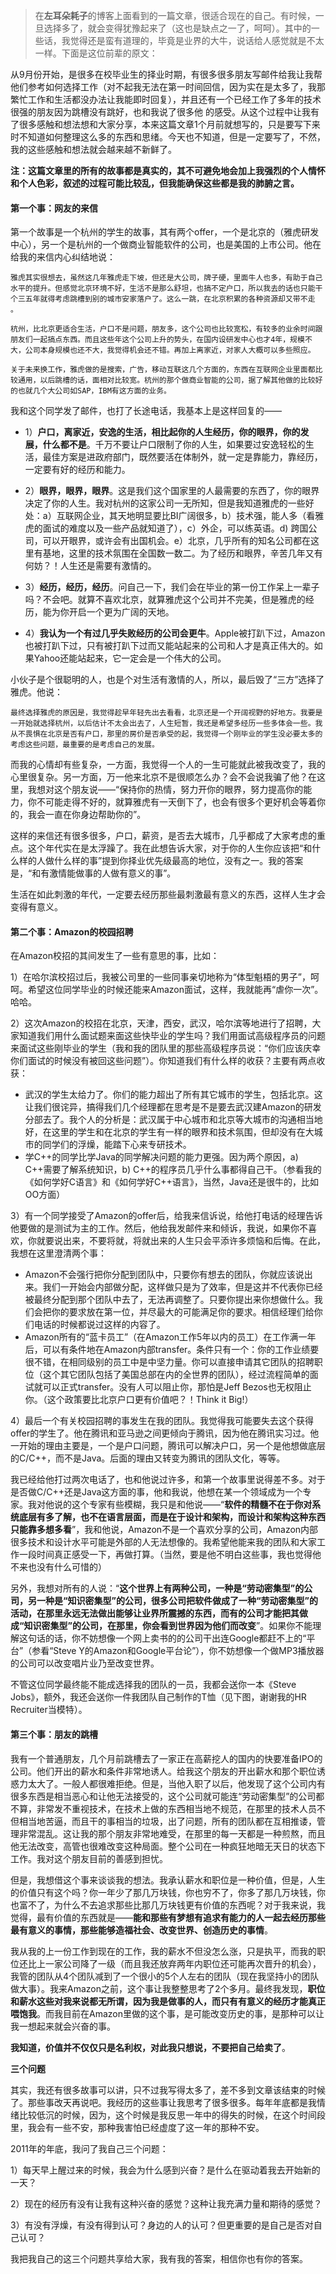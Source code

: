 > 在**左耳朵耗子**的博客上面看到的一篇文章，很适合现在的自己。有时候，一旦选择多了，就会变得犹豫起来了（这也是缺点之一了，呵呵）。其中的一些话，我觉得还是蛮有道理的，毕竟是业界的大牛，说话给人感觉就是不太一样。下面是这位前辈的原文：

从9月份开始，是很多在校毕业生的择业时期，有很多很多朋友写邮件给我让我帮他们参考如何选择工作（对不起我无法在第一时间回信，因为实在是太多了，我那繁忙工作和生活都没办法让我能即时回复），并且还有一个已经工作了多年的技术很强的朋友因为跳槽没有跳好，也和我说了很多他 的感受。从这个过程中让我有了很多感触和想法想和大家分享，本来这篇文章1个月前就想写的，只是要写下来时不知道如何整理这么多的东西和思绪。今天也不知道，但是一定要写了，不然，我的这些感触和想法就会越来越不新鲜了。

**注：这篇文章里的所有的故事都是真实的，其不可避免地会加上我强烈的个人情怀和个人色彩，叙述的过程可能比较乱，但我能确保这些都是我的肺腑之言。**

#### 第一个事：网友的来信 ####

第一个故事是一个杭州的学生的故事，其有两个offer，一个是北京的（雅虎研发中心），另一个是杭州的一个做商业智能软件的公司，也是美国的上市公司。他在给我的来信内心纠结地说：

	雅虎其实很想去，虽然这几年雅虎走下坡，但还是大公司，牌子硬，里面牛人也多，有助于自己水平的提升。但感觉北京环境不好，生活不是那么舒坦，也搞不定户口，所以我去的话也只能干个三五年就得考虑跳槽到别的城市安家落户了。这么一跳，在北京积累的各种资源却又带不走 。
	
	杭州，比北京更适合生活，户口不是问题，朋友多，这个公司也比较宽松，有较多的业余时间跟朋友们一起搞点东西。而且这些年这个公司上升的势头，在国内设研发中心也才4年，规模不大，公司本身规模也还不大，我觉得机会还不错。再加上离家近，对家人大概可以多些照应。
	
	关于未来换工作，雅虎做的是搜索，广告，移动互联这几个方面的，东西在互联网企业里面都比较通用，以后跳槽的话，面相对比较宽。杭州的那个做商业智能的公司，据了解其他做的比较好的也就几个大公司如SAP，IBM有这方面的业务。

我和这个同学发了邮件，也打了长途电话，我基本上是这样回复的——


- 1）**户口，离家近，安逸的生活，相比起你的人生经历，你的眼界，你的发展，什么都不是**。千万不要让户口限制了你的人生，如果要过安逸轻松的生活，最佳方案是进政府部门，既然要活在体制外，就一定是靠能力，靠经历，一定要有好的经历和能力。

- 2）**眼界，眼界，眼界**。这是我们这个国家里的人最需要的东西了，你的眼界决定了你的人生。我对杭州的这家公司一无所知，但是我知道雅虎的一些好处：a）互联网企业，其天地明显要比BI广阔很多，b）技术强，能人多（看雅虎的面试的难度以及一些产品就知道了），c）外企，可以练英语。d) 跨国公司，可以开眼界，或许会有出国机会。e）北京，几乎所有的知名公司都在这里有基地，这里的技术氛围在全国数一数二。为了经历和眼界，辛苦几年又有何妨？！人生还是需要有激情的。

- 3）**经历，经历，经历**。问自己一下，我们会在毕业的第一份工作呆上一辈子吗？不会吧。就算不喜欢北京，就算雅虎这个公司并不完美，但是雅虎的经历，能为你开启一个更为广阔的天地。

- 4）**我认为一个有过几乎失败经历的公司会更牛**。Apple被打趴下过，Amazon也被打趴下过，只有被打趴下过而又能站起来的公司和人才是真正伟大的。如果Yahoo还能站起来，它一定会是一个伟大的公司。

小伙子是个很聪明的人，也是个对生活有激情的人，所以，最后毁了“三方”选择了雅虎。他说：

	最终选择雅虎的原因是，我觉得趁早年轻先出去看看，北京还是一个开阔视野的好地方。我要是一开始就选择杭州，以后估计不太会出去了，人生短暂，我还是希望多经历一些多体会一些。我从不畏惧在北京是否有户口，那里的房价是否承受的起，我觉得一个刚毕业的学生没必要太多的考虑这些问题，最重要的是考虑自己的发展。

而我的心情却有些复杂，一方面，我觉得一个人的一生可能就此被我改变了，我的心里很复杂。另一方面，万一他来北京不是很顺怎么办？会不会说我骗了他？在这里，我想对这个朋友说——“保持你的热情，努力开你的眼界，努力提高你的能力，你不可能走得不好的，就算雅虎有一天倒下了，也会有很多个更好机会等着你的，我会一直在你身边帮助你的”。

这样的来信还有很多很多，户口，薪资，是否去大城市，几乎都成了大家考虑的重点。这个年代实在是太浮躁了。我在此想告诉大家，对于你的人生你应该把“和什么样的人做什么样的事”提到你择业优先级最高的地位，没有之一。我的答案是，“和有激情能做事的人做有意义的事”。

生活在如此刺激的年代，一定要去经历那些最刺激最有意义的东西，这样人生才会变得有意义。

#### 第二个事：Amazon的校园招聘 ####

在Amazon校招的其间发生了一些有意思的事，比如：

1）在哈尔滨校招过后，我被公司里的一些同事亲切地称为“体型魁梧的男子”，呵呵。希望这位同学毕业的时候还能来Amazon面试，这样，我就能再“虐你一次”。哈哈。

2）这次Amazon的校招在北京，天津，西安，武汉，哈尔滨等地进行了招聘，大家知道我们用什么面试题来面这些快毕业的学生吗？我们用面试高级程序员的问题来面试这些刚毕业的学生（我和我的团队里的那些高级程序员说：“你们应该庆幸你们面试的时候没有被回这些问题”）。你知道我们有什么样的收获？主要有两点收获：

- 武汉的学生太给力了。你们的能力超出了所有其它城市的学生，包括北京。这让我们很诧异，搞得我们几个经理都在思考是不是要去武汉建Amazon的研发分部去了。我个人的分析是：武汉属于中心城市和北京等大城市的沟通相当地好，在这里的学生和在北京的学生有一样的眼界和技术氛围，但却没有在大城市的同学们的浮燥，能踏下心来专研技术。
- 学C++的同学比学Java的同学解决问题的能力更强。因为两个原因，a) C++需要了解系统知识，b) C++的程序员几乎什么事都得自己干。（参看我的《如何学好C语言》和《如何学好C++语言》，当然，Java还是很牛的，比如OO方面）

3）有一个同学接受了Amazon的offer后，给我来信诉说，给他打电话的经理告诉他要做的是测试为主的工作。然后，他给我发邮件来和倾诉，我说，如果你不喜欢，你就要说出来，不要将就，将就出来的人生只会平添许多烦恼和后悔。在此，我想在这里澄清两个事：

- Amazon不会强行把你分配到团队中，只要你有想去的团队，你就应该说出来。我们一开始会内部做分配，这样做只是为了效率，但是这并不代表你已经被最终分配到那个团队中去了，无法再调整了。只要你提出来你想做什么。我们会把你的要求放在第一位，并尽最大的可能满足你的要求。相信经理们给你们电话的时候都说过这样的内容了。
- Amazon所有的“蓝卡员工”（在Amazon工作5年以内的员工）在工作满一年后，可以有条件地在Amazon内部transfer。条件只有一个：你的工作业绩要很不错，在相同级别的员工中是中坚力量。你可以直接申请其它团队的招聘职位（这个其它团队包括了美国总部在内的全世界的团队），经过流程简单的面试就可以正式transfer。没有人可以阻止你，那怕是Jeff Bezos也无权阻止你。（这个政策要比北京户口更有价值吧？！Think it Big!）

4）最后一个有关校园招聘的事发生在我的团队。我觉得我可能要失去这个获得offer的学生了。他在腾讯和亚马逊之间更倾向于腾讯，因为他在腾讯实习过。他一开始的理由主要是，一个是户口问题，腾讯可以解决户口，另一个是他想做底层的C/C++，而不是Java。后面的理由又转变为腾讯的团队文化，等等。

我已经给他打过两次电话了，也和他说过许多，和第一个故事里说得差不多。对于是否做C/C++还是Java这方面的事，他和我说，他想在某一个领域成为一个专家。我对他说的这个专家有些模糊，我只是和他说——“**软件的精髓不在于你对系统底层有多了解，也不在语言层面，而是在于设计和架构，而设计和架构这种东西只能靠多想多看**”，我和他说，Amazon不是一个喜欢分享的公司，Amazon内部很多技术和设计水平可能是外部的人无法想像的。我希望他能来我的团队和大家工作一段时间真正感受一下，再做打算。（当然，要是他不明白这些事，我也觉得他不来也没有什么可惜的）

另外，我想对所有的人说：“**这个世界上有两种公司，一种是“劳动密集型”的公司，另一种是“知识密集型”的公司，很多公司把软件做成了一种“劳动密集型”的活动，在那里永远无法做出能够让业界所震撼的东西，而有的公司才能把其做成“知识密集型”的公司，在那里，你会看到世界因为他们而改变**”。如果你不能理解这句话的话，你不妨想像一个网上卖书的的公司干出连Google都赶不上的“平台”（参看“Steve Y的Amazon和Google平台论”），你不妨想像一个做MP3播放器的公司可以改变唱片业乃至改变世界。

不管这位同学最终能不能成选择我的团队的一员，我都会送你一本《Steve Jobs》，额外，我还会送你一件我团队自己制作的T恤（见下图，谢谢我的HR Recruiter当模特）。

#### 第三个事：朋友的跳槽 ####

我有一个普通朋友，几个月前跳槽去了一家正在高薪挖人的国内的快要准备IPO的公司。他们开出的薪水和条件非常地诱人。给我这个朋友的开出薪水和那个职位诱惑力太大了。一般人都很难拒绝。但是，当他入职了以后，他发现了这个公司内有很多东西是相当恶心和让他无法接受的，这个公司就可能连“劳动密集型”的公司都不算，非常发不重视技术，在技术上做的东西相当地不规范，在那里的技术人员不但相当地苦逼，而且干的事相当的垃圾，出了问题，所有的团队都在互相推诿，管理非常混乱。这让我的那个朋友非常地难受，在那里的每一天都是一种煎熬，而且他无法改变，高管也很难改变这种局面。整个公司在一种疯狂地暗无天日的状态下工作。我对这个朋友目前的善感到担忧。

但是，我想借这个事来谈谈我的想法。我承认薪水和职位是一种价值，但是，人生的价值只有这个吗？你一年少了那几万块钱，你也穷不了，你多了那几万块钱，你也富不了，为什么不去追求那些比那几万块钱更有价值的东西呢？对于我来说，我觉得，最有价值的东西就是——**能和那些有梦想有追求有能力的人一起去经历那些最有意义的事情，那些能够造福社会、改变世界、创造历史的事情**。

我从我的上一份工作到现在的工作，我的薪水不但没怎么涨，只是执平，而我的职位还比上一家公司降了一级（而且我还放弃两年内职位还可能再次晋升的机会），我管的团队从4个团队减到了一个很小的5个人左右的团队（现在我坚持小的团队做大事）。我来Amazon之前，这个事让我整整思考了2个多月。最终我发现，**职位和薪水这些对我来说都无所谓，因为我是做事的人，而只有有意义的经历才能真正喂饱我**。而我目前在Amazon里做的这个事，是可能改变历史的事，是那种可以让我一想起来就会兴奋的事。

**我知道，价值并不仅仅只是名利权，对此我只想说，不要把自己给卖了**。

**三个问题**

其实，我还有很多故事可以讲，只不过我写得太多了，差不多到文章该结束的时候了。那些事改天再说吧。我经历的这些事让我思考了很多很多。每年年底都是我情绪比较低沉的时候，因为，这个时候是我反思一年中的得失的时候，在这个时间段里，我会有一些不安，那种我害怕已经虚度了这一年的那种不安。

2011年的年底，我问了我自己三个问题：

1）每天早上醒过来的时候，我会为什么感到兴奋？是什么在驱动着我去开始新的一天？

2）现在的经历有没有让我有这种兴奋的感觉？这种让我充满力量和期待的感觉？

3）有没有浮燥，有没有得到认可？身边的人的认可？但更重要的是自己是否对自己认可？

我把我自己的这三个问题共享给大家，我有我的答案，相信你也有你的答案。